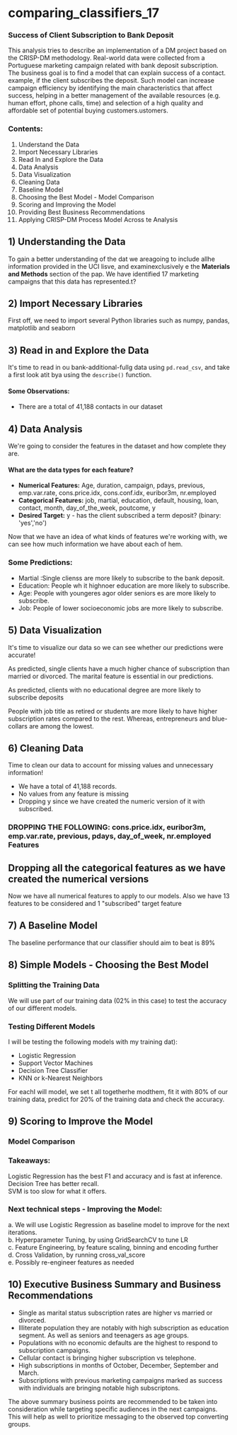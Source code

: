 # comparing_classifiers_17

### Success of Client Subscription to Bank Deposit 
This analysis tries to describe an implementation of a DM project based on the CRISP-DM methodology. Real-world data were collected from a Portuguese marketing campaign related with bank deposit subscription. The business goal is to find a model that can explain success of a contact. example, if the client subscribes the deposit. Such model can increase campaign efficiency by identifying the main characteristics that affect success, helping in a better management of the available resources (e.g. human effort, phone calls, time) and selection of a high quality and affordable set of potential buying customers.ustomers.

### Contents:  
1. Understand the Data  
2. Import Necessary Libraries   
3. Read In and Explore the Data   
4. Data Analysis   
5. Data Visualization   
6. Cleaning Data  
7. Baseline Model     
8. Choosing the Best Model - Model Comparison   
9. Scoring and Improving the Model  
10. Providing Best Business Recommendations  
11. Applying CRISP-DM Process Model Across te Analysis

## 1) Understanding the Data

To gain a better understanding of the dat we areagoing to include allhe information provided in the UCI lisve, and examinexclusively e the **Materials and Methods** section of the pap.  We have identified 17 marketing campaigns that this data has represented.t?

## 2) Import Necessary Libraries
First off, we need to import several Python libraries such as numpy, pandas, matplotlib and seaborn

## 3) Read in and Explore the Data
It's time to read in ou bank-additional-fullg data using `pd.read_csv`, and take a first look atit bya using the `describe()` function.

#### Some Observations:
* There are a total of 41,188 contacts in our dataset

## 4) Data Analysis
We're going to consider the features in the dataset and how complete they are.

#### What are the data types for each feature?
* **Numerical Features:** Age, duration, campaign, pdays, previous, emp.var.rate, cons.price.idx, cons.conf.idx, euribor3m, nr.employed  
* **Categorical Features:** job, martial, education, default, housing, loan, contact, month, day_of_the_week, poutcome, y  
* **Desired Target:** y - has the client subscribed a term deposit? (binary: 'yes','no')

Now that we have an idea of what kinds of features we're working with, we can see how much information we have about each of hem.

### Some Predictions:  
* Martial :Single clienss are more likely to subscribe to the bank deposit.  
* Education: People wh it highnoer education are more likely to subscribe.  
* Age: People with youngeres  agor older seniors es are more likely to subscribe.  
* Job: People of lower socioeconomic jobs are more likely to subscribe.

## 5) Data Visualization
It's time to visualize our data so we can see whether our predictions were accurate!

As predicted, single clients have a much higher chance of subscription than married or divorced. The marital feature is essential in our predictions.

As predicted, clients with no educational degree are more likely to subscribe deposits 

People with job title as retired or students are more likely to have higher subscription rates compared to the rest. Whereas, entrepreneurs and blue-collars are among the lowest.

## 6) Cleaning Data
Time to clean our data to account for missing values and unnecessary information!

* We have a total of 41,188 records.  
* No values from any feature is missing
* Dropping y since we have created the numeric version of it with subscribed.

### DROPPING THE FOLLOWING: cons.price.idx, euribor3m, emp.var.rate, previous, pdays, day_of_week, nr.employed Features

## Dropping all the categorical features as we have created the numerical versions

Now we have all numerical features to apply to our models. Also we have 13 features to be considered and 1 "subscribed" target feature

## 7) A Baseline Model
The baseline performance that our classifier should aim to beat is 89%

## 8) Simple Models - Choosing the Best Model
### Splitting the Training Data
We will use part of our training data (02% in this case) to test the accuracy of our different models.

### Testing Different Models
I will be testing the following models with my training dat):

* Logistic Regression
* Support Vector Machines
* Decision Tree Classifier
* KNN or k-Nearest Neighbors

For eachI will  model, we set t all togetherhe modthem, fit it with 80% of our training data, predict for 20% of the training data and check the accuracy.

## 9) Scoring to Improve the Model
### Model Comparison
###  Takeaways:
Logistic Regression has the best F1 and accuracy and is fast at inference.  
Decision Tree has better recall.  
SVM is too slow for what it offers.  

### Next technical steps - Improving the Model:   
a. We will use Logistic Regression as baseline model to improve for the next iterations.  
b. Hyperparameter Tuning, by using GridSearchCV to tune LR  
c. Feature Engineering, by feature scaling, binning and encoding further  
d. Cross Validation, by running cross_val_score  
e. Possibly re-engineer features as needed 

## 10) Executive Business Summary and Business Recommendations 
- Single as marital status subscription rates are higher vs married or divorced.   
- Illiterate population they are notably with high subscription as education segment. As well as seniors and teenagers as age groups.    
- Populations with no economic defaults are the highest to respond to subscription campaigns.  
- Cellular contact is bringing higher subscription vs telephone.  
- High subscriptions in months of October, December, September and March.  
- Subscriptions with previous marketing campaigns marked as success with individuals are bringing notable high subscriptons.

The above summary business points are recommended to be taken into consideration while targeting specific audiences in the next campaigns. This will help as well to prioritize messaging to the observed top converting groups.




